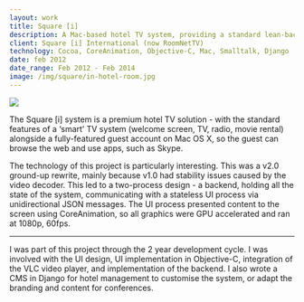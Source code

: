 ```yaml
---
layout: work
title: Square [i]
description: A Mac-based hotel TV system, providing a standard lean-back interface alongside the ability for the guest to browse the web or use Mac apps.
client: Square [i] International (now RoomNetTV)
technology: Cocoa, CoreAnimation, Objective-C, Mac, Smalltalk, Django
date: feb 2012
date_range: Feb 2012 - Feb 2014
image: /img/square/in-hotel-room.jpg
---
```


![]({{page.image}})

The Square [i] system is a premium hotel TV solution - with the standard features of a ‘smart’ TV system (welcome screen, TV, radio, movie rental) alongside a fully-featured guest account on Mac OS X, so the guest can browse the web and use apps, such as Skype.

The technology of this project is particularly interesting. This was a v2.0 ground-up rewrite, mainly because v1.0 had stability issues caused by the video decoder. This led to a two-process design - a backend, holding all the state of the system, communicating with a stateless UI process via unidirectional JSON messages. The UI process presented content to the screen using CoreAnimation, so all graphics were GPU accelerated and ran at 1080p, 60fps.

<div class='gfyitem' data-id='DenseAstonishingBullmastiff'></div>

---

I was part of this project through the 2 year development cycle. I was involved with the UI design, UI implementation in Objective-C, integration of the VLC video player, and implementation of the backend. I also wrote a CMS in Django for hotel management to customise the system, or adapt the branding and content for conferences.
